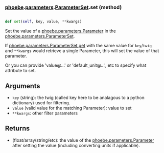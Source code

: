 ### [phoebe](phoebe.md).[parameters](phoebe.parameters.md).[ParameterSet](phoebe.parameters.ParameterSet.md).set (method)


```py

def set(self, key, value, **kwargs)

```



Set the value of a [phoebe.parameters.Parameter](phoebe.parameters.Parameter.md) in the
[phoebe.parameters.ParameterSet](phoebe.parameters.ParameterSet.md).

If [phoebe.parameters.ParameterSet.get](phoebe.parameters.ParameterSet.get.md) with the same value for
`key`/`twig` and `**kwargs` would retrieve a single Parameter,
this will set the value of that parameter.

Or you can provide 'value@...' or 'default_unit@...', etc
to specify what attribute to set.

Arguments
-----------
* `key` (string): the twig (called key here to be analagous to a python
    dictionary) used for filtering.
* `value` (valid value for the matching Parameter): value to set
* `**kwargs`: other filter parameters

Returns
--------
* (float/array/string/etc): the value of the [phoebe.parameters.Parameter](phoebe.parameters.Parameter.md)
    after setting the value (including converting units if applicable).

